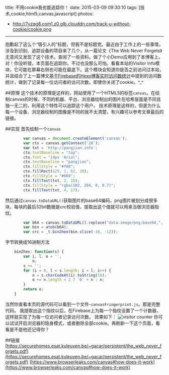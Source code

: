 title: 不用cookie我也能追踪你！
date: 2015-03-09 09:30:10
tags: [技术,cookie,html5,canvas,javascript]
photos:
- http://7vzqg8.com1.z0.glb.clouddn.com/track-u-without-cookie/cookie.png
---

抱歉起了这么个“吸引人的”标题，但我不是标题党。最近由于工作上的一些事情，涉及到识别、追踪设备的项目来了几个，从一篇论文《The Web Never Forgets》无意间又发现了这个技术。查阅了一些资料。做了个小Demo应用到了本博客上。对！你没听错，本页面在追踪你。不过也没那么可怕。看看本站的Visitor Info模块，它可能在屏幕右侧也可能在最底下。这个模块会知道你是否之前访问过本站，并且结合了上一篇博文[基于Firebase的Hexo博客实时访问数统计](http://pangjian.info/2015/02/27/realtime-count-firebase/)中提到的访问数统计，做到了记录每一位访问者的访问次数。即使你关闭了cookie。^_^
<!--more-->
##原理
这个技术的原理是这样的，网站使用了一个HTML5的标签`canvas`。在绘制canvas的时候，不同的机器、平台、浏览器绘制出的图片在哈希层面是不同且独一无二的，利用这个特性可以追踪这个用户。
技术原理是这样的，但是为什么每一个设备、浏览器绘制的图像是不同的我不太清楚，有兴趣可以参考文章最后的链接。

##实现
首先绘制一个`canvas`
```javascript
        var canvas = document.createElement('canvas');
        var ctx = canvas.getContext('2d');
        var txt = 'http://pangjian.info';
        ctx.textBaseline = "top";
        ctx.font = "14px 'Arial";
        ctx.textBaseline = "pangjian";
        ctx.fillStyle = "#f60";
        ctx.fillRect(125, 1, 62, 20);
        ctx.fillStyle = "#069";
        ctx.fillText(txt, 2, 15);
        ctx.fillStyle = "rgba(102, 204, 0, 0.7)";
        ctx.fillText(txt, 4, 17);
```

然后通过`canvas.toDataURL()`获取图片的base64编码，png图片被划分成很多块，每块的最后32bit数据是crc校验值，提取出这个值就可以用来当做浏览器指纹。
```javascript
        var b64 = canvas.toDataURL().replace("data:image/png;base64,", "");
        var bin = atob(b64);
        var crc = _t.bin2hex(bin.slice(-16, -12));
```

字节转换成16进制方法
```javascript
    bin2hex: function(s) {
        var i, l, o = '',
            n;
        s += '';
        for (i = 0, l = s.length; i < l; i++) {
            n = s.charCodeAt(i).toString(16);
            o += n.length < 2 ? '0' + n : n;
        }
        return o;
    }
```

当然你查看本页的源代码可以看到一个文件-`canvasFringerprint.js`。那是完整代码。
我提取出这个指纹以后，在Firebase上为每一个指纹设置了一个计数器，这样就实现了为每一位访问者记录访问次数。
效果如下：
![visitor counter](http://7vzqg8.com1.z0.glb.clouddn.com/track-u-without-cookie/visitor_counter.png)
你可以试试开启浏览器的隐身模式，或者删除全部cookie。再刷新一下这个页面，看看是不是他还记得你？

##链接
[https://securehomes.esat.kuleuven.be/~gacar/persistent/the_web_never_forgets.pdf](https://securehomes.esat.kuleuven.be/~gacar/persistent/the_web_never_forgets.pdf)
[https://www.browserleaks.com/canvas#how-does-it-work](https://www.browserleaks.com/canvas#how-does-it-work)